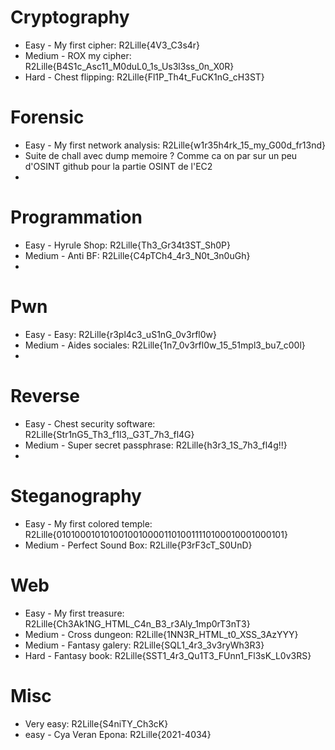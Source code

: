 # Cryptography

- Easy - My first cipher: R2Lille{4V3_C3s4r}
- Medium - ROX my cipher: R2Lille{B4S1c_Asc11_M0duL0_1s_Us3l3ss_0n_X0R}
- Hard - Chest flipping: R2Lille{Fl1P_Th4t_FuCK1nG_cH3ST}

# Forensic

- Easy - My first network analysis: R2Lille{w1r35h4rk_15_my_G00d_fr13nd}
- Suite de chall avec dump memoire ? Comme ca on par sur un peu d'OSINT github pour la partie OSINT de l'EC2
- 

# Programmation

- Easy - Hyrule Shop: R2Lille{Th3_Gr34t3ST_Sh0P}
- Medium - Anti BF: R2Lille{C4pTCh4_4r3_N0t_3n0uGh}
- 

# Pwn

- Easy - Easy: R2Lille{r3pl4c3_uS1nG_0v3rfl0w}
- Medium - Aides sociales: R2Lille{1n7_0v3rfl0w_15_51mpl3_bu7_c00l}
- 

# Reverse

- Easy - Chest security software: R2Lille{Str1nG5_Th3_f1l3,_G3T_7h3_fl4G}
- Medium - Super secret passphrase: R2Lille{h3r3_1S_7h3_fl4g!!}
- 

# Steganography

- Easy - My first colored temple: R2Lille{010100010101001001000011010011110100010001000101}
- Medium - Perfect Sound Box: R2Lille{P3rF3cT_S0UnD}

# Web

- Easy - My first treasure: R2Lille{Ch3Ak1NG_HTML_C4n_B3_r3Aly_1mp0rT3nT3}
- Medium - Cross dungeon: R2Lille{1NN3R_HTML_t0_XSS_3AzYYY}
- Medium - Fantasy galery: R2Lille{SQL1_4r3_3v3ryWh3R3}
- Hard - Fantasy book: R2Lille{SST1_4r3_Qu1T3_FUnn1_Fl3sK_L0v3RS}

# Misc

- Very easy: R2Lille{S4niTY_Ch3cK}
- easy - Cya Veran Epona: R2Lille{2021-4034}
